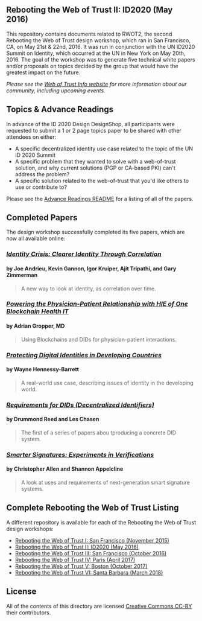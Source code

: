 ## Rebooting the Web of Trust II: ID2020 (May 2016)

This repository contains documents related to RWOT2, the second Rebooting the Web of Trust design workshop, which ran in San Francisco, CA, on May 21st & 22nd, 2016. It was run in conjunction with the UN ID2020 Summit on Identity, which occurred at the UN in New York on May 20th, 2016. The goal of the workshop was to generate five technical white papers and/or proposals on topics decided by the group that would have the greatest impact on the future.

_Please see the [Web of Trust Info website](http://www.weboftrust.info/) for more information about our community, including upcoming events._

##  Topics & Advance Readings

In advance of the ID 2020 Design DesignShop, all participants were requested to submit a 1 or 2 page topics paper to be shared with other attendees on either:

* A specific decentralized identity use case related to the topic of the UN ID 2020 Summit
* A specific problem that they wanted to solve with a web-of-trust solution, and why current solutions (PGP or CA-based PKI) can't address the problem?
*  A specific solution related to the web-of-trust that you'd like others to use or contribute to?

Please see the [Advance Readings README](topics-and-advance-readings/README.md) for a listing of all of the papers.

## Completed Papers

The design workshop successfully completed its five papers, which are now all available online:

### [*Identity Crisis: Clearer Identity Through Correlation*](https://github.com/WebOfTrustInfo/ID2020DesignWorkshop/blob/master/final-documents/identity-crisis.pdf)
#### by Joe Andrieu, Kevin Gannon, Igor Kruiper, Ajit Tripathi, and Gary Zimmerman

> A new way to look at identity, as correlation over time.

### [*Powering the Physician-Patient Relationship with HIE of One Blockchain Health IT*](https://github.com/WebOfTrustInfo/ID2020DesignWorkshop/blob/master/final-documents/physician-patient-relationship.pdf)
#### by Adrian Gropper, MD

> Using Blockchains and DIDs for physician-patient interactions.

### [*Protecting Digital Identities in Developing Countries*](https://github.com/WebOfTrustInfo/ID2020DesignWorkshop/blob/master/final-documents/protecting-digital-identities-in-developing-countries.pdf)
#### by Wayne Hennessy-Barrett

> A real-world use case, describing issues of identity in the developing world.

### [*Requirements for DIDs (Decentralized Identifiers)*](https://github.com/WebOfTrustInfo/ID2020DesignWorkshop/blob/master/final-documents/requirements-for-dids.pdf)
#### by Drummond Reed and Les Chasen

> The first of a series of papers abou tproducing a concrete DID system.

### [*Smarter Signatures: Experiments in Verifications*](https://github.com/WebOfTrustInfo/ID2020DesignWorkshop/blob/master/final-documents/smarter-signatures.pdf)
#### by Christopher Allen and Shannon Appelcline

> A look at uses and requirements of next-generation smart signature systems.

## Complete Rebooting the Web of Trust Listing

A different repository is available for each of the Rebooting the Web of Trust design workshops:

* [Rebooting the Web of Trust I: San Francisco (November 2015)](https://github.com/WebOfTrustInfo/rebooting-the-web-of-trust)
* [Rebooting the Web of Trust II: ID2020 (May 2016)](https://github.com/WebOfTrustInfo/ID2020DesignWorkshop)
* [Rebooting the Web of Trust III: San Francisco (October 2016)](https://github.com/WebOfTrustInfo/rebooting-the-web-of-trust-fall2016)
* [Rebooting the Web of Trust IV: Paris (April 2017)](https://github.com/WebOfTrustInfo/rebooting-the-web-of-trust-spring2017)
* [Rebooting the Web of Trust V: Boston (October 2017)](https://github.com/WebOfTrustInfo/rebooting-the-web-of-trust-fall2017)
* [Rebooting the Web of Trust VI: Santa Barbara (March 2018)](https://github.com/WebOfTrustInfo/rebooting-the-web-of-trust-spring2018)

## License

All of the contents of this directory are licensed [Creative Commons CC-BY](https://github.com/WebOfTrustInfo/rebooting-the-web-of-trust/blob/master/final-documents/LICENSE-CC-BY-4.0.md) their contributors.
